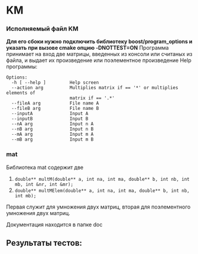 # KM
### Исполняемый файл KM 
**Для его сбоки нужно подключить библиотеку boost/program_options и указать при вызове cmake опцию -DNOTTEST=ON**
Программа принимает на вход две матрицы, введенных из консоли или считаных из файла, и выдает их произведение или поэлементное произведение
Help программы:
```
Options:
  -h [ --help ]         Help screen
  --action arg          Multiplies matrix if == '*' or multiplies elements of
                        matrix if == '.*'
  --fileA arg           File name A
  --fileB arg           File name B
  --inputA              Input A
  --inputB              Input B
  --nA arg              Input n A
  --nB arg              Input n B
  --mA arg              Input m A
  --mB arg              Input m B
  ```
### mat
Библиотека mat содержит две 
1. `double** multM(double** a, int na, int ma, double** b, int nb, int mb, int &nr, int &mr);`
2. `double** multMElem(double** a, int na, int ma, double** b, int nb, int mb);`

Первая служит для умножения двух матриц, вторая для поэлементного умножения двух матриц.

Документация находится в папке doc

## Результаты тестов:
```